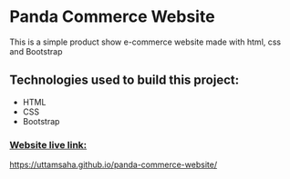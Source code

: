 # Panda Commerce Website

This is a simple product show e-commerce website made with html, css and Bootstrap

## Technologies used to build this project:
* HTML
* CSS
* Bootstrap

### [Website live link:](https://uttamsaha.github.io/panda-commerce-website/) 
https://uttamsaha.github.io/panda-commerce-website/

